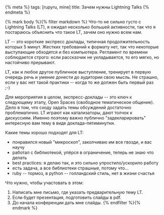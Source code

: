{% meta %}
    tags: [rupyru, mine]
    title: Зачем нужны Lightning Talks
{% endmeta %}

{% mark body %}{% filter markdown %}
Что-то не сильно густо с Lightning Talks (LT), я ожидал несколько большей активности, так что я постараюсь объяснить что такое LT, зачем оно нужно всем нам.

<!--more-->

LT -- это короткие экспресс доклады, типичная продолжительность которых 5 минут. Жестких требований к формату нет, так что некоторые выступающие обходятся и без компьютера. Регламент по времени соблюдается строго: если рассказчик не укладывается, то его мягко, но настойчиво прерывают.

LT, как и любое другое публичное выступление, тренирует в первую очередь речь и умение
донести до аудитории свою мысль. Не страшно, если у вас нет такой практики -- когда то
же должен быть первый раз ;-)

Для мероприятия в целом, экспресс-доклады -- это ключ к следующему этапу, Open Spaces (свободное тематическое общение). Дело в том, что сходу задать темы обсуждений достаточно проблематично. LT играют как катализаторы, дают толчок к дискуссиям. Именно поэтому важно публично "задекларировать" интересную вам тему в виде доклада-пятиминутки.


Какие темы хорошо подходят для LT:

 * понравился новый "микроскоп", заколчиваю им все гвозди, и вас научу
 * работал с библиотекой, упёрся в ограничение, теперь не знаю что делать
 * best practices: я делаю так, и это сильно упростило/ускорило работу
 * есть задача, а все библиотеки страшные, потому что...
 * ruby -- тормоз, в python -- голландский стиль, нет в жизни счастья

Что нужно, чтобы участовать в этом:
 
 1. Написать мне письмо, где указать предварительную тему LT.
 2. Если будет презентация, подготовить слайды в pdf.
 3. До начала конференции дать мне слайды.
{% endfilter %}{% endmark %}
